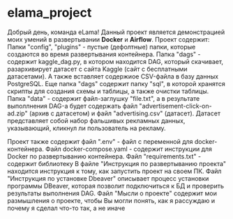 # elama_project

Добрый день, команда eLama! Данный проект является демонстрацией моих умений в развертывании **Docker** и **Airflow**. 
Проект содержит:
Папки "config", "plugins" - пустые (дефолтные) папки, которые создаются во время развертывания контейнера.
Папка "dags" - содержит kaggle_dag.py, в котором находится DAG, который скачивает, разархивирует датасет с сайта Kaggle (сайт с бесплатными датасетами). А также вставляет содержиое CSV-файла в базу данных PostgreSQL.
Еще папка "dags" содержит папку "sql", в которой хранятся скрипты для создания схемы и таблицы, а также очистки таблицы.
Папка "data" - содержит файл-заглушку "file.txt", а в результате выполлнения DAG-а будет содержать файл "advertisement-click-on-ad.zip" (архив с датасетом) и файл "advertising.csv" (датасет).
Датасет представляет собой набор фальшивых рекламных данных, указывающий, кликнул ли пользователь на рекламу.

Проект также содержит файл ".env" - файл с переменной для docker-контейнера.
Файл docker-compose.yaml - содержит инструкции для Docker по развертыванию контейнера.
Файл "requirements.txt" - содержит библиотеку
В файле "Инструкция по развертыванию проекта" находится инструкция к тому, как запустить проект на своем ПК.
Файл "Инструкция по установке Dbeaver" описывает процесс установки программы DBeaver, которая позволит подключиться к БД и проверить результаты выполнения DAG.
Файл "Мысли о проекте" содержит мои размышления о проекте, чтобы Вы могли понять, как я рассуждаю и почему я сделал что-то так, а не иначе